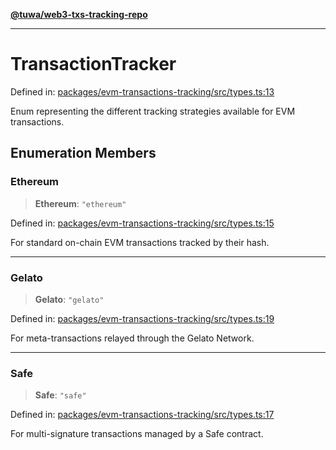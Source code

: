 [**@tuwa/web3-txs-tracking-repo**](../../../README.md)

***

# TransactionTracker

Defined in: [packages/evm-transactions-tracking/src/types.ts:13](https://github.com/TuwaIO/web3-transactions-tracking/blob/c4501805f0653586df89a8ca8b457a9b9dbc45fd/packages/evm-transactions-tracking/src/types.ts#L13)

Enum representing the different tracking strategies available for EVM transactions.

## Enumeration Members

### Ethereum

> **Ethereum**: `"ethereum"`

Defined in: [packages/evm-transactions-tracking/src/types.ts:15](https://github.com/TuwaIO/web3-transactions-tracking/blob/c4501805f0653586df89a8ca8b457a9b9dbc45fd/packages/evm-transactions-tracking/src/types.ts#L15)

For standard on-chain EVM transactions tracked by their hash.

***

### Gelato

> **Gelato**: `"gelato"`

Defined in: [packages/evm-transactions-tracking/src/types.ts:19](https://github.com/TuwaIO/web3-transactions-tracking/blob/c4501805f0653586df89a8ca8b457a9b9dbc45fd/packages/evm-transactions-tracking/src/types.ts#L19)

For meta-transactions relayed through the Gelato Network.

***

### Safe

> **Safe**: `"safe"`

Defined in: [packages/evm-transactions-tracking/src/types.ts:17](https://github.com/TuwaIO/web3-transactions-tracking/blob/c4501805f0653586df89a8ca8b457a9b9dbc45fd/packages/evm-transactions-tracking/src/types.ts#L17)

For multi-signature transactions managed by a Safe contract.

